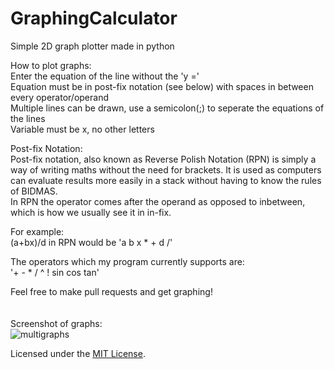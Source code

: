 # GraphingCalculator
Simple 2D graph plotter made in python

How to plot graphs:  
  Enter the equation of the line without the 'y ='  
  Equation must be in post-fix notation (see below) with spaces in between every operator/operand  
  Multiple lines can be drawn, use a semicolon(;) to seperate the equations of the lines  
  Variable must be x, no other letters  
    
Post-fix Notation:  
Post-fix notation, also known as Reverse Polish Notation (RPN) is simply a way of writing maths without the need for brackets. It is used as computers can evaluate results more easily in a stack without having to know the rules of BIDMAS.  
In RPN the operator comes after the operand as opposed to inbetween, which is how we usually see it in in-fix.  
  
For example:  
(a+bx)/d in RPN would be 'a b x * + d /'  

The operators which my program currently supports are:  
'+ - * / ^ ! sin cos tan'  
  
Feel free to make pull requests and get graphing!
<br /><br /><br />
Screenshot of graphs:  
![multigraphs](https://user-images.githubusercontent.com/27488093/37825501-f4d42fc6-2e87-11e8-8196-48cac9590195.png)

Licensed under the [MIT License](LICENSE).

